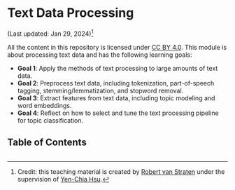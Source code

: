 # Text Data Processing

(Last updated: Jan 29, 2024)[^credit]

[^credit]: Credit: this teaching material is created by [Robert van Straten](https://github.com/robertvanstraten) under the supervision of [Yen-Chia Hsu](https://github.com/yenchiah).

All the content in this repository is licensed under [CC BY 4.0](https://creativecommons.org/licenses/by/4.0/). This module is about processing text data and has the following learning goals:

- **Goal 1**: Apply the methods of text processing to large amounts of text data.
- **Goal 2**: Preprocess text data, including tokenization, part-of-speech tagging, stemming/lemmatization, and stopword removal.
- **Goal 3**: Extract features from text data, including topic modeling and word embeddings.
- **Goal 4**: Reflect on how to select and tune the text processing pipeline for topic classification.

## Table of Contents

```{tableofcontents}
```
